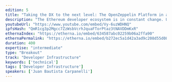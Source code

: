 ```yaml
---
edition: 5
title: "Taking the DX to the next level: The OpenZeppelin Platform in a nutshell"
description: "The Ethereum developer ecosystem is in constant change. Undoubtedly, teams have started to leave the development of Smart Contracts in the background to focus on the development of decentralized applications and UX improvements on them. But developer experience is still important: We need the right tools to minimize the difficulty of working on Ethereum projects, while preserving high security standards. In this talk we will discuss how OpenZeppelin has been working on a frictionless tool for developing, deploying, upgrading and interacting with Smart Contracts and for creating DApps in an easy and secure way, introducing the latest version of the OpenZeppelin Platform."
youtubeUrl: "https://www.youtube.com/embed/Vy-6uzWDHNQ"
ipfsHash: "QmR1cg3p2Mgcc7ZzWsbVcrhJquaFTorPtaz3tNAVDDmKxR"
ethernaIndex: "https://etherna.io/embed/634587abc02259b06a2ffa90"
ethernaPermalink: "https://etherna.io/embed/b272ec5a1d42a3ad9c208d55d08ef1de5692709884ef3626e78b307720541682"
duration: 400
expertise: "intermediate"
type: "Breakout"
track: "Developer Infrastructure"
keywords: ['technical']
tags: ['Developer Infrastructure']
speakers: ['Juan Bautista Carpanelli']
---
```


